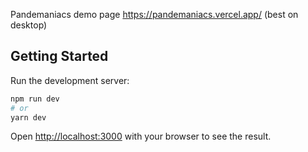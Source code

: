 Pandemaniacs demo page https://pandemaniacs.vercel.app/ (best on desktop)

## Getting Started

Run the development server:

```bash
npm run dev
# or
yarn dev
```

Open [http://localhost:3000](http://localhost:3000) with your browser to see the result.


